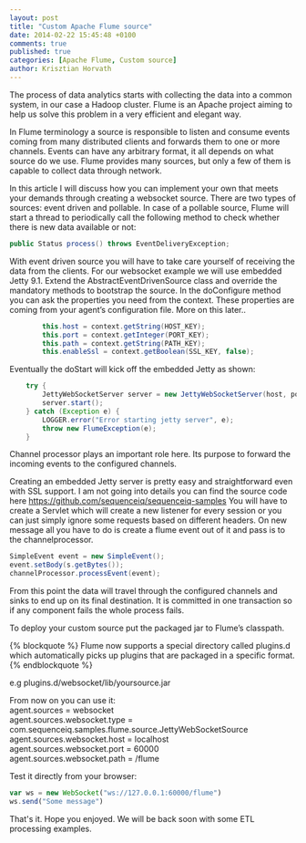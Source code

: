 ```yaml
---
layout: post
title: "Custom Apache Flume source"
date: 2014-02-22 15:45:48 +0100
comments: true
published: true
categories: [Apache Flume, Custom source]
author: Krisztian Horvath
---
```

The process of data analytics starts with collecting the data into a common system, in our case a Hadoop cluster. Flume is an Apache project aiming to help us solve this problem in a very efficient and elegant way.

In Flume terminology a source is responsible to listen and consume events coming from many distributed clients and forwards them to one or more channels. Events can have any arbitrary format, it all depends on what source do we use. Flume provides many sources, but only a few of them is capable to collect data through network. 

In this article I will discuss how you can implement your own that meets your demands through creating a websocket source.
There are two types of sources: event driven and pollable. In case of a pollable source, Flume will start a thread to periodically call the following method to check whether there is new data available or not:
``` java PollableSource interface
public Status process() throws EventDeliveryException; 
```
With event driven source you will have to take care yourself of receiving the data from the clients. For our websocket example we will use embedded Jetty 9.1. Extend the AbstractEventDrivenSource class and override the mandatory methods to bootstrap the source. In the doConfigure method you can ask the properties you need from the context. These properties are coming from your agent’s configuration file. More on this later..
``` java protected void doConfigure(Context context)
        this.host = context.getString(HOST_KEY);
        this.port = context.getInteger(PORT_KEY);
        this.path = context.getString(PATH_KEY);
        this.enableSsl = context.getBoolean(SSL_KEY, false);
```
Eventually the doStart will kick off the embedded Jetty as shown:
``` java protected void doStart()
	try {
        JettyWebSocketServer server = new JettyWebSocketServer(host, port, path, getChannelProcessor());
        server.start();
    } catch (Exception e) {
        LOGGER.error("Error starting jetty server", e);
        throw new FlumeException(e);
    }
```
<!-- more -->

Channel processor plays an important role here. Its purpose to forward the incoming events to the configured channels. 

Creating an embedded Jetty server is pretty easy and straightforward even with SSL support. I am not going into details you can find the source code here https://github.com/sequenceiq/sequenceiq-samples You will have to create a Servlet which will create a new listener for every session or you can just simply ignore some requests based on different headers. On new message all you have to do is create a flume event out of it and pass is to the channelprocessor. 

```java public void onWebSocketText(String s) 
SimpleEvent event = new SimpleEvent();
event.setBody(s.getBytes());
channelProcessor.processEvent(event);
```
From this point the data will travel through the configured channels and sinks to end up on its final destination. It is committed in one transaction so if any component fails the whole process fails.

To deploy your custom source put the packaged jar to Flume’s classpath. 


{% blockquote %}
Flume now supports a special directory called plugins.d which automatically picks up plugins that are packaged in a specific format.
{% endblockquote %}

e.g plugins.d/websocket/lib/yoursource.jar

From now on you can use it:  
agent.sources = websocket  
agent.sources.websocket.type = com.sequenceiq.samples.flume.source.JettyWebSocketSource  
agent.sources.websocket.host = localhost  
agent.sources.websocket.port = 60000  
agent.sources.websocket.path = /flume  

Test it directly from your browser:
```javascript 
var ws = new WebSocket("ws://127.0.0.1:60000/flume")
ws.send("Some message")
```
That's it. Hope you enjoyed. We will be back soon with some ETL processing examples.
